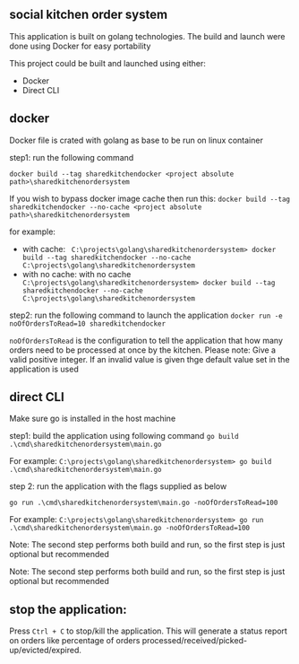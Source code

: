 ## social kitchen order system

This application is built on golang technologies. The build and launch were done using Docker for easy portability

This project could be built and launched using either:
 - Docker
 - Direct CLI

## docker
Docker file is crated with golang as base to be run on linux container

step1: run the following command

`docker build --tag sharedkitchendocker <project absolute path>\sharedkitchenordersystem`

If you wish to bypass docker image cache then run this:
`docker build --tag sharedkitchendocker --no-cache <project absolute path>\sharedkitchenordersystem`

for example:
 - with cache: ` C:\projects\golang\sharedkitchenordersystem> docker build --tag sharedkitchendocker --no-cache C:\projects\golang\sharedkitchenordersystem`
 - with no cache: with no cache` C:\projects\golang\sharedkitchenordersystem> docker build --tag sharedkitchendocker --no-cache C:\projects\golang\sharedkitchenordersystem`

step2: run the following command to launch the application 
`docker run -e noOfOrdersToRead=10 sharedkitchendocker`

`noOfOrdersToRead` is the configuration to tell the application that how many orders need to be processed at once by the kitchen. Please note: Give a valid positive integer. If an invalid value is given thge default value set in the application  is used 

## direct CLI

Make sure go is installed in the host machine

step1: build the application using  following command
`go build  .\cmd\sharedkitchenordersystem\main.go`

For example: `C:\projects\golang\sharedkitchenordersystem> go build  .\cmd\sharedkitchenordersystem\main.go`

step 2: run the application with the flags supplied as below

`go run .\cmd\sharedkitchenordersystem\main.go -noOfOrdersToRead=100`

For example: 
`C:\projects\golang\sharedkitchenordersystem> go run .\cmd\sharedkitchenordersystem\main.go -noOfOrdersToRead=100`

Note: The second step performs both build and run, so the first step is just optional but recommended

Note: The second step performs both build and run, so the first step is just optional but recommended

## stop the application:

Press `Ctrl + C` to stop/kill the application. This will generate a status report on orders like percentage of orders processed/received/picked-up/evicted/expired.

